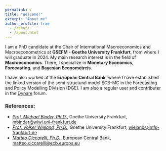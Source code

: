 ```yaml
---
permalink: /
title: "Welcome!"
excerpt: "About me"
author_profile: true
  - /about/
  - /about.html
---
```


I am a PhD candidate at the Chair of International Macroeconomics and Macroeconometrics at **GSEFM - Goethe University Frankfurt**, from where I will graduate in 2024.
My main research interest is in the field of **Macroeconomics**. There, I specialize in **Monetary Economics**, **Forecasting**, and **Bayesian Econometrcis**.

I have also worked at the **European Central Bank**, where I have established the linked version of the semi-structural model ECB-MC in the Forecasting and Policy Modelling Division (DGE). I am also a regular user and contributer in the [Dynare](https://forum.dynare.org/u/DoubleBass/summary) forum.


### References:
- [*Prof. Michael Binder, Ph.D.*](https://www.imfs-frankfurt.de/professuren/prof-michael-binder.html), Goethe University Frankfurt, [mbinder@wiwi.uni-frankfurt.de](mailto:mbinder@wiwi.uni-frankfurt.de) <br> 
- [*Prof. Volker Wieland, Ph.D.*](https://www.imfs-frankfurt.de/professuren/prof-volker-wieland.html), Goethe University Frankfurt, [wieland@imfs-frankfurt.de](mailto:wieland@imfs-frankfurt.de) <br> 
- [*Matteo Ciccarelli, Ph.D.*](https://www.ecb.europa.eu/pub/research/authors/profiles/matteo-ciccarelli.en.html), European Central Bank, [matteo.ciccarelli@ecb.europa.eu](mailto:matteo.ciccarelli@ecb.europa.eu) <br> 





